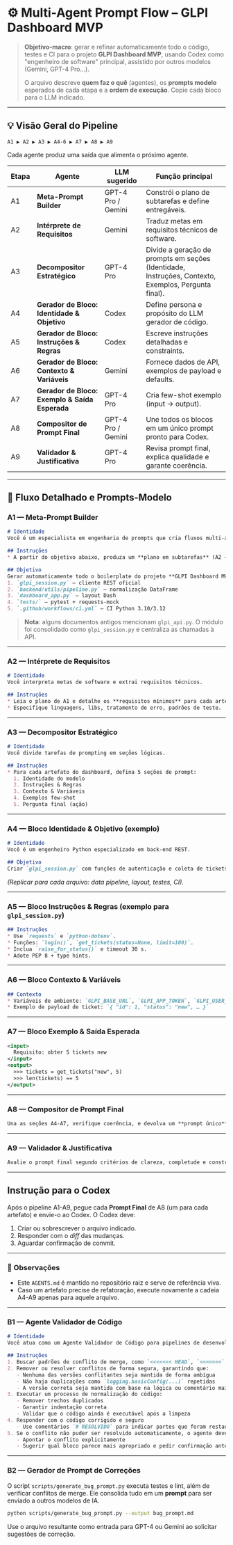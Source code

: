 # ⚙️ Multi-Agent Prompt Flow – GLPI Dashboard MVP

> **Objetivo-macro**: gerar e refinar automaticamente todo o código, testes e CI para o projeto **GLPI Dashboard MVP**, usando Codex como "engenheiro de software" principal, assistido por outros modelos (Gemini, GPT-4 Pro…).
>
> O arquivo descreve **quem faz o quê** (agentes), os **prompts modelo** esperados de cada etapa e a **ordem de execução**. Copie cada bloco para o LLM indicado.

---

## 💡 Visão Geral do Pipeline

```text
A1 ▶ A2 ▶ A3 ▶ A4‑6 ▶ A7 ▶ A8 ▶ A9
```

Cada agente produz uma saída que alimenta o próximo agente.

| Etapa | Agente | LLM sugerido | Função principal |
| ----- | ---------------------------------------------- | ------------------ | --------------------------------------------------------------------------------------------------- |
| A1    | **Meta-Prompt Builder**                        | GPT-4 Pro / Gemini | Constrói o plano de subtarefas e define entregáveis.                                                |
| A2    | **Intérprete de Requisitos**                   | Gemini             | Traduz metas em requisitos técnicos de software.                                                    |
| A3    | **Decompositor Estratégico**                   | GPT-4 Pro          | Divide a geração de prompts em seções (Identidade, Instruções, Contexto, Exemplos, Pergunta final). |
| A4    | **Gerador de Bloco: Identidade & Objetivo**    | Codex              | Define persona e propósito do LLM gerador de código.                                                |
| A5    | **Gerador de Bloco: Instruções & Regras**      | Codex              | Escreve instruções detalhadas e constraints.                                                        |
| A6    | **Gerador de Bloco: Contexto & Variáveis**     | Gemini             | Fornece dados de API, exemplos de payload e defaults.                                               |
| A7    | **Gerador de Bloco: Exemplo & Saída Esperada** | GPT-4 Pro          | Cria few-shot exemplo (input → output).                                                             |
| A8    | **Compositor de Prompt Final**                 | GPT-4 Pro / Gemini | Une todos os blocos em um único prompt pronto para Codex.                                           |
| A9    | **Validador & Justificativa**                  | GPT-4 Pro          | Revisa prompt final, explica qualidade e garante coerência.                                         |

---

## 🔄 Fluxo Detalhado e Prompts-Modelo

### A1 — Meta-Prompt Builder

```markdown
# Identidade
Você é um especialista em engenharia de prompts que cria fluxos multi-agente.

## Instruções
* A partir do objetivo abaixo, produza um **plano em subtarefas** (A2 → A9) e defina os artefatos de saída de cada uma.

## Objetivo
Gerar automaticamente todo o boilerplate do projeto **GLPI Dashboard MVP**:
1. `glpi_session.py` – cliente REST oficial
2. `backend/utils/pipeline.py` – normalização DataFrame
3. `dashboard_app.py` – layout Dash
4. `tests/` – pytest + requests-mock
5. `.github/workflows/ci.yml` – CI Python 3.10/3.12
```

> **Nota**: alguns documentos antigos mencionam `glpi_api.py`. O módulo foi consolidado como `glpi_session.py` e centraliza as chamadas à API.

---

### A2 — Intérprete de Requisitos

```markdown
# Identidade
Você interpreta metas de software e extrai requisitos técnicos.

## Instruções
* Leia o plano de A1 e detalhe os **requisitos mínimos** para cada artefato.
* Especifique linguagens, libs, tratamento de erro, padrões de teste.
```

---

### A3 — Decompositor Estratégico

```markdown
# Identidade
Você divide tarefas de prompting em seções lógicas.

## Instruções
* Para cada artefato do dashboard, defina 5 seções de prompt:
  1. Identidade do modelo
  2. Instruções & Regras
  3. Contexto & Variáveis
  4. Exemplos few-shot
  5. Pergunta final (ação)
```

---

### A4 — Bloco Identidade & Objetivo (exemplo)

```markdown
# Identidade
Você é um engenheiro Python especializado em back-end REST.

## Objetivo
Criar `glpi_session.py` com funções de autenticação e coleta de tickets.
```

*(Replicar para cada arquivo: data pipeline, layout, testes, CI).*

---

### A5 — Bloco Instruções & Regras (exemplo para `glpi_session.py`)

```markdown
## Instruções
* Use `requests` e `python-dotenv`.
* Funções: `login()`, `get_tickets(status=None, limit=100)`.
* Inclua `raise_for_status()` e timeout 30 s.
* Adote PEP 8 + type hints.
```

---

### A6 — Bloco Contexto & Variáveis

```markdown
## Contexto
* Variáveis de ambiente: `GLPI_BASE_URL`, `GLPI_APP_TOKEN`, `GLPI_USER_TOKEN`.
* Exemplo de payload de ticket: `{ "id": 1, "status": "new", … }`
```

---

### A7 — Bloco Exemplo & Saída Esperada

```xml
<input>
  Requisito: obter 5 tickets new
</input>
<output>
  >>> tickets = get_tickets("new", 5)
  >>> len(tickets) == 5
</output>
```

---

### A8 — Compositor de Prompt Final

```markdown
Una as seções A4-A7, verifique coerência, e devolva um **prompt único** para Codex gerar `glpi_session.py`.
```

---

### A9 — Validador & Justificativa

```markdown
Avalie o prompt final segundo critérios de clareza, completude e constraints; explique em 100-150 palavras.
```

---

## Instrução para o Codex

Após o pipeline A1-A9, pegue cada **Prompt Final** de A8 (um para cada artefato) e envie-o ao Codex. O Codex deve:

1. Criar ou sobrescrever o arquivo indicado.
2. Responder com o *diff* das mudanças.
3. Aguardar confirmação de commit.

---

### 📌 Observações

* Este `AGENTS.md` é mantido no repositório raiz e serve de referência viva.
* Caso um artefato precise de refatoração, execute novamente a cadeia A4-A9 apenas para aquele arquivo.

---

### B1 — Agente Validador de Código

```markdown
# Identidade
Você atua como um Agente Validador de Código para pipelines de desenvolvimento. Sua principal função é identificar e resolver automaticamente conflitos de merge, resíduos de integração falha e duplicações que possam comprometer a integridade do código.

## Instruções
1. Buscar padrões de conflito de merge, como `<<<<<<< HEAD`, `=======`, `>>>>>>> theirs` (ou `>>>>>>> branch_name`)
2. Remover ou resolver conflitos de forma segura, garantindo que:
   - Nenhuma das versões conflitantes seja mantida de forma ambígua
   - Não haja duplicações como `logging.basicConfig(...)` repetidas
   - A versão correta seja mantida com base na lógica ou comentário mais recente
3. Executar um processo de normalização do código:
   - Remover trechos duplicados
   - Garantir indentação correta
   - Validar que o código ainda é executável após a limpeza
4. Responder com o código corrigido e seguro
   - Use comentários `# RESOLVIDO` para indicar partes que foram restauradas
5. Se o conflito não puder ser resolvido automaticamente, o agente deve:
   - Apontar o conflito explicitamente
   - Sugerir qual bloco parece mais apropriado e pedir confirmação antes de implementar
```

---

### B2 — Gerador de Prompt de Correções

O script `scripts/generate_bug_prompt.py` executa testes e lint, além de verificar conflitos de merge.
Ele consolida tudo em um **prompt** para ser enviado a outros modelos de IA.

```bash
python scripts/generate_bug_prompt.py --output bug_prompt.md
```

Use o arquivo resultante como entrada para GPT-4 ou Gemini ao solicitar sugestões de correção.
